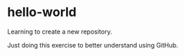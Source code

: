 # hello-world
Learning to create a new repository.

Just doing this exercise to better understand using GitHub.
